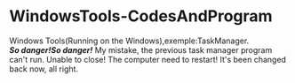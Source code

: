 # WindowsTools-CodesAndProgram
Windows Tools(Running on the Windows),exemple:TaskManager.<br>
***So danger!So danger!***
My mistake, the previous task manager program can't run. Unable to close! The computer need to restart! It's been changed back now, all right.
